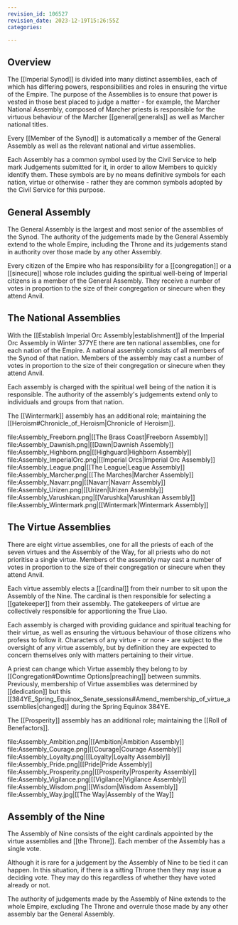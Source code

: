 ```yaml
---
revision_id: 106527
revision_date: 2023-12-19T15:26:55Z
categories:

---
```



## Overview
The [[Imperial Synod]] is divided into many distinct assemblies, each of which has differing powers, responsibilities and roles in ensuring the virtue of the Empire. The purpose of the Assemblies is to ensure that power is vested in those best placed to judge a matter - for example, the Marcher National Assembly, composed of Marcher priests is responsible for the virtuous behaviour of the Marcher [[general|generals]] as well as Marcher national titles.

Every [[Member of the Synod]] is automatically a member of the General Assembly as well as the relevant national and virtue assemblies.

Each Assembly has a common symbol used by the Civil Service to help mark Judgements submitted for it, in order to allow Members to quickly identify them. These symbols are by no means definitive symbols for each nation, virtue or otherwise - rather they are common symbols adopted by the Civil Service for this purpose.


## General Assembly
The General Assembly is the largest and most senior of the assemblies of the Synod. The authority of the judgements made by the General Assembly extend to the whole Empire, including the Throne and its judgements stand in authority over those made by any other Assembly.

Every citizen of the Empire who has responsibility for a [[congregation]] or a [[sinecure]] whose role includes guiding the spiritual well-being of Imperial citizens is a member of the General Assembly. They receive a number of votes in proportion to the size of their congregation or sinecure when they attend Anvil.

## The National Assemblies
With the [[Establish Imperial Orc Assembly|establishment]] of the Imperial Orc Assembly in Winter 377YE there are ten national assemblies, one for each nation of the Empire. A national assembly consists of all members of the Synod of that nation. Members of the assembly may cast a number of votes in proportion to the size of their congregation or sinecure when they attend Anvil.

Each assembly is charged with the spiritual well being of the nation it is responsible. The authority of the assembly's judgements extend only to individuals and groups from that nation.

The [[Wintermark]] assembly has an additional role; maintaining the [[Heroism#Chronicle_of_Heroism|Chronicle of Heroism]].

file:Assembly_Freeborn.png|[[The Brass Coast|Freeborn Assembly]]
file:Assembly_Dawnish.png|[[Dawn|Dawnish Assembly]]
file:Assembly_Highborn.png|[[Highguard|Highborn Assembly]]
file:Assembly_ImperialOrc.png|[[Imperial Orcs|Imperial Orc Assembly]]
file:Assembly_League.png|[[The League|League Assembly]]
file:Assembly_Marcher.png|[[The Marches|Marcher Assembly]]
file:Assembly_Navarr.png|[[Navarr|Navarr Assembly]]
file:Assembly_Urizen.png|[[Urizen|Urizen Assembly]]
file:Assembly_Varushkan.png|[[Varushka|Varushkan Assembly]]
file:Assembly_Wintermark.png|[[Wintermark|Wintermark Assembly]]


## The Virtue Assemblies
There are eight virtue assemblies, one for all the priests of each of the seven virtues and the Assembly of the Way, for all priests who do not prioritise a single virtue. Members of the assembly may cast a number of votes in proportion to the size of their congregation or sinecure when they attend Anvil.

Each virtue assembly elects a [[cardinal]] from their number to sit upon the Assembly of the Nine. The cardinal is then responsible for selecting a [[gatekeeper]] from their assembly. The gatekeepers of virtue are collectively responsible for apportioning the True Liao.

Each assembly is charged with providing guidance and spiritual teaching for their virtue, as well as ensuring the virtuous behaviour of those citizens who profess to follow it. Characters of any virtue - or none - are subject to the oversight of any virtue assembly, but by definition they are expected to concern themselves only with matters pertaining to their virtue.

A priest can change which Virtue assembly they belong to by [[Congregation#Downtime Options|preaching]] between summits. Previously, membership of Virtue assemblies was determined by [[dedication]] but this [[384YE_Spring_Equinox_Senate_sessions#Amend_membership_of_virtue_assemblies|changed]] during the Spring Equinox 384YE.

The [[Prosperity]] assembly has an additional role; maintaining the [[Roll of Benefactors]].

file:Assembly_Ambition.png|[[Ambition|Ambition Assembly]]
file:Assembly_Courage.png|[[Courage|Courage Assembly]]
file:Assembly_Loyalty.png|[[Loyalty|Loyalty Assembly]]
file:Assembly_Pride.png|[[Pride|Pride Assembly]]
file:Assembly_Prosperity.png|[[Prosperity|Prosperity Assembly]]
file:Assembly_Vigilance.png|[[Vigilance|Vigilance Assembly]]
file:Assembly_Wisdom.png|[[Wisdom|Wisdom Assembly]]
file:Assembly_Way.jpg|[[The Way|Assembly of the Way]]



## Assembly of the Nine
The Assembly of Nine consists of the eight cardinals appointed by the virtue assemblies and [[the Throne]]. Each member of the Assembly has a single vote.

Although it is rare for a judgement by the Assembly of Nine to be tied it can happen. In this situation, if there is a sitting Throne then they may issue a deciding vote. They may do this regardless of whether they have voted already or not.

The authority of judgements made by the Assembly of Nine extends to the whole Empire, excluding The Throne and overrule those made by any other assembly bar the General Assembly.


